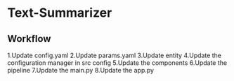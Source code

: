 # Text-Summarizer

## Workflow

1.Update config.yaml
2.Update params.yaml
3.Update entity
4.Update the configuration manager in src config
5.Update the components
6.Update the pipeline
7.Update the main.py
8.Update the app.py
